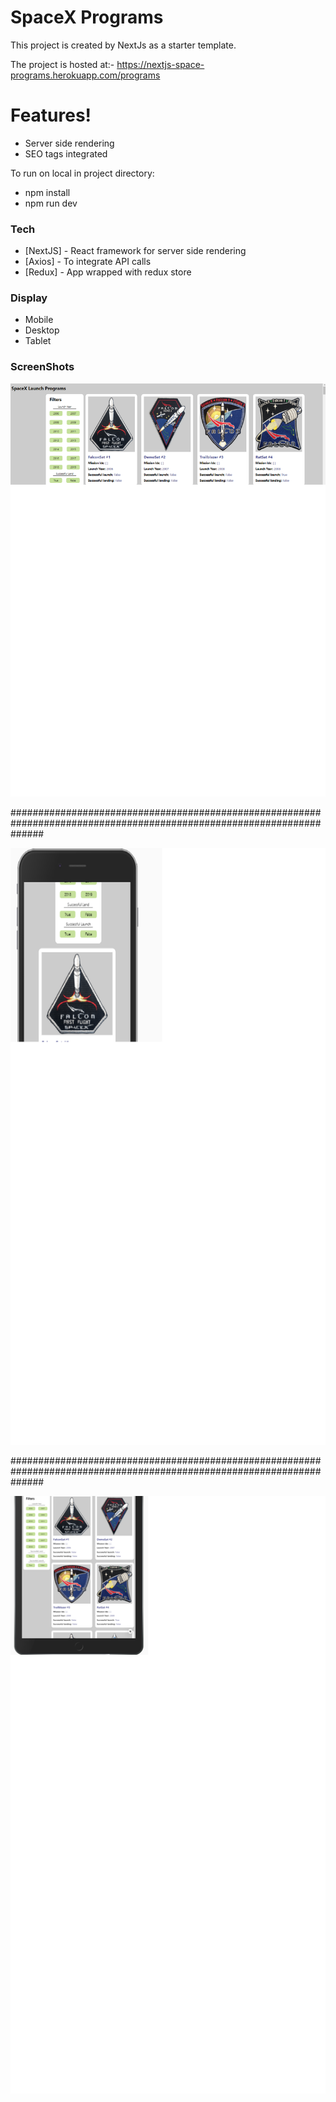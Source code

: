 # SpaceX Programs

This project is created by NextJs as a starter template.

The project is hosted at:-
https://nextjs-space-programs.herokuapp.com/programs

# Features!

  - Server side rendering
  - SEO tags integrated


To run on local in project directory:
  - npm install
  - npm run dev



### Tech

* [NextJS] - React framework for server side rendering
* [Axios] - To integrate API calls
* [Redux] - App wrapped with redux store

### Display
* Mobile
* Desktop
* Tablet

### ScreenShots
![Desktop](https://github.com/piyush96arora1/nextjs-space-programs/blob/master/public/Desktop.png)

######################################################################################################################

![Mobile](https://github.com/piyush96arora1/nextjs-space-programs/blob/master/public/Mobile.png)

######################################################################################################################


![Tablet](https://github.com/piyush96arora1/nextjs-space-programs/blob/master/public/Tablet.png)
